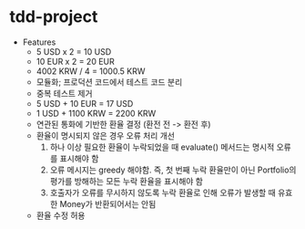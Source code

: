 # tdd-project

- Features
  - 5 USD x 2 = 10 USD
  - 10 EUR x 2 = 20 EUR
  - 4002 KRW / 4 = 1000.5 KRW
  - 모듈화; 프로덕션 코드에서 테스트 코드 분리
  - 중복 테스트 제거
  - 5 USD + 10 EUR = 17 USD
  - 1 USD + 1100 KRW = 2200 KRW
  - 연관된 통화에 기반한 환율 결정 (환전 전 -> 환전 후)
  - 환율이 명시되지 않은 경우 오류 처리 개선
    1. 하나 이상 필요한 환율이 누락되었을 때 evaluate() 메서드는 명시적 오류를 표시해야 함
    2. 오류 메시지는 greedy 해야함. 즉, 첫 번째 누락 환율만이 아닌 Portfolio의 평가를 방해하는 모든 누락 환율을 표시해야 함
    3. 호출자가 오류를 무시하지 않도록 누락 환율로 인해 오류가 발생할 때 유효한 Money가 반환되어서는 안됨
  - 환율 수정 허용